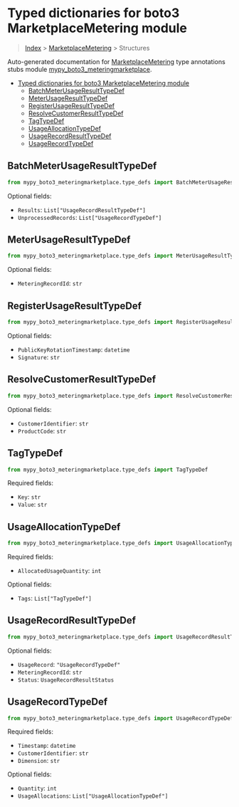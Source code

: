 # Typed dictionaries for boto3 MarketplaceMetering module

> [Index](../README.md) > [MarketplaceMetering](./README.md) > Structures

Auto-generated documentation for [MarketplaceMetering](https://boto3.amazonaws.com/v1/documentation/api/latest/reference/services/meteringmarketplace.html#MarketplaceMetering)
type annotations stubs module [mypy_boto3_meteringmarketplace](https://pypi.org/project/mypy-boto3-meteringmarketplace/).

- [Typed dictionaries for boto3 MarketplaceMetering module](#typed-dictionaries-for-boto3-marketplacemetering-module)
  - [BatchMeterUsageResultTypeDef](#batchmeterusageresulttypedef)
  - [MeterUsageResultTypeDef](#meterusageresulttypedef)
  - [RegisterUsageResultTypeDef](#registerusageresulttypedef)
  - [ResolveCustomerResultTypeDef](#resolvecustomerresulttypedef)
  - [TagTypeDef](#tagtypedef)
  - [UsageAllocationTypeDef](#usageallocationtypedef)
  - [UsageRecordResultTypeDef](#usagerecordresulttypedef)
  - [UsageRecordTypeDef](#usagerecordtypedef)

## BatchMeterUsageResultTypeDef

```python
from mypy_boto3_meteringmarketplace.type_defs import BatchMeterUsageResultTypeDef
```




Optional fields:
- `Results`: `List["UsageRecordResultTypeDef"]`
- `UnprocessedRecords`: `List["UsageRecordTypeDef"]`


## MeterUsageResultTypeDef

```python
from mypy_boto3_meteringmarketplace.type_defs import MeterUsageResultTypeDef
```




Optional fields:
- `MeteringRecordId`: `str`


## RegisterUsageResultTypeDef

```python
from mypy_boto3_meteringmarketplace.type_defs import RegisterUsageResultTypeDef
```




Optional fields:
- `PublicKeyRotationTimestamp`: `datetime`
- `Signature`: `str`


## ResolveCustomerResultTypeDef

```python
from mypy_boto3_meteringmarketplace.type_defs import ResolveCustomerResultTypeDef
```




Optional fields:
- `CustomerIdentifier`: `str`
- `ProductCode`: `str`


## TagTypeDef

```python
from mypy_boto3_meteringmarketplace.type_defs import TagTypeDef
```


Required fields:
- `Key`: `str`
- `Value`: `str`




## UsageAllocationTypeDef

```python
from mypy_boto3_meteringmarketplace.type_defs import UsageAllocationTypeDef
```


Required fields:
- `AllocatedUsageQuantity`: `int`



Optional fields:
- `Tags`: `List["TagTypeDef"]`


## UsageRecordResultTypeDef

```python
from mypy_boto3_meteringmarketplace.type_defs import UsageRecordResultTypeDef
```




Optional fields:
- `UsageRecord`: `"UsageRecordTypeDef"`
- `MeteringRecordId`: `str`
- `Status`: `UsageRecordResultStatus`


## UsageRecordTypeDef

```python
from mypy_boto3_meteringmarketplace.type_defs import UsageRecordTypeDef
```


Required fields:
- `Timestamp`: `datetime`
- `CustomerIdentifier`: `str`
- `Dimension`: `str`



Optional fields:
- `Quantity`: `int`
- `UsageAllocations`: `List["UsageAllocationTypeDef"]`

